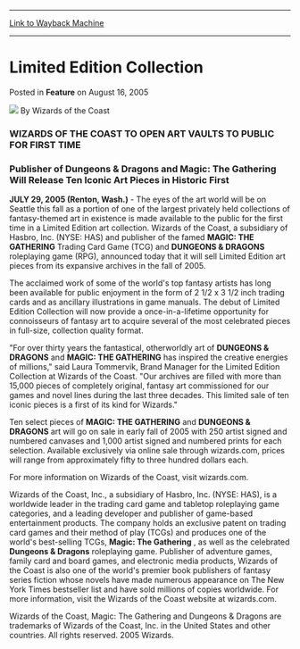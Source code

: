 
---
[Link to Wayback Machine](https://web.archive.org/web/20211015215404/https://magic.wizards.com/en/articles/archive/feature/limited-edition-collection-2005-08-16)

[_metadata_:author]:- "Wizards of the Coast"
[_metadata_:description]:- "WIZARDS OF THE COAST TO OPEN ART VAULTS TO PUBLIC FOR FIRST TIMEPublisher of Dungeons & Dragons and Magic: The Gathering Will Release Ten Iconic Art Pieces in Historic FirstJULY 29, 2005 (Renton, Wash.) - The eyes of the art world will be on Seattle this fall as a portion of one of the largest privately held collections of fantasy-themed art in existence is made available to"
[_metadata_:generator]:- "Drupal 7 (http://drupal.org)"
[_metadata_:node]:- "613211"
[_metadata_:publish_date]:- "2005-08-16"
[_metadata_:source]:- "div-main-content"
[_metadata_:title]:- "Limited Edition Collection"
[_metadata_:wayback_capture_timestamp]:- "2021-10-15 21:54:04"
[_metadata_:wayback_raw_url]:- "https://web.archive.org/web/20211015215404id_/https://magic.wizards.com/en/articles/archive/feature/limited-edition-collection-2005-08-16"
[_metadata_:wayback_url]:- "https://magic.wizards.com/en/articles/archive/feature/limited-edition-collection-2005-08-16"
---


Limited Edition Collection
==========================



 Posted in **Feature**
 on August 16, 2005 






![](https://media.magic.wizards.com/styles/auth_small/public/images/person/wizards_author.jpg)
By Wizards of the Coast











### WIZARDS OF THE COAST TO OPEN ART VAULTS TO PUBLIC FOR FIRST TIME

### Publisher of Dungeons & Dragons and Magic: The Gathering Will Release Ten Iconic Art Pieces in Historic First

**JULY 29, 2005 (Renton, Wash.)** - The eyes of the art world will be on Seattle this fall as a portion of one of the largest privately held collections of fantasy-themed art in existence is made available to the public for the first time in a Limited Edition art collection. Wizards of the Coast, a subsidiary of Hasbro, Inc. (NYSE: HAS) and publisher of the famed **MAGIC: THE GATHERING** Trading Card Game (TCG) and **DUNGEONS & DRAGONS** roleplaying game (RPG), announced today that it will sell Limited Edition art pieces from its expansive archives in the fall of 2005. 

 The acclaimed work of some of the world's top fantasy artists has long been available for public enjoyment in the form of 2 1/2 x 3 1/2 inch trading cards and as ancillary illustrations in game manuals. The debut of Limited Edition Collection will now provide a once-in-a-lifetime opportunity for connoisseurs of fantasy art to acquire several of the most celebrated pieces in full-size, collection quality format. 

 "For over thirty years the fantastical, otherworldly art of **DUNGEONS & DRAGONS** and **MAGIC: THE GATHERING** has inspired the creative energies of millions," said Laura Tommervik, Brand Manager for the Limited Edition Collection at Wizards of the Coast. "Our archives are filled with more than 15,000 pieces of completely original, fantasy art commissioned for our games and novel lines during the last three decades. This limited sale of ten iconic pieces is a first of its kind for Wizards." 

Ten select pieces of **MAGIC: THE GATHERING** and **DUNGEONS & DRAGONS** art will go on sale in early fall of 2005 with 250 artist signed and numbered canvases and 1,000 artist signed and numbered prints for each selection. Available exclusively via online sale through wizards.com, prices will range from approximately fifty to three hundred dollars each. 

For more information on Wizards of the Coast, visit wizards.com. 

Wizards of the Coast, Inc., a subsidiary of Hasbro, Inc. (NYSE: HAS), is a worldwide leader in the trading card game and tabletop roleplaying game categories, and a leading developer and publisher of game-based entertainment products. The company holds an exclusive patent on trading card games and their method of play (TCGs) and produces one of the world's best-selling TCGs, **Magic: The Gathering**
, as well as the celebrated **Dungeons & Dragons**
 roleplaying game. Publisher of adventure games, family card and board games, and electronic media products, Wizards of the Coast is also one of the world's premier book publishers of fantasy series fiction whose novels have made numerous appearance on The New York Times bestseller list and have sold millions of copies worldwide. For more information, visit the Wizards of the Coast website at wizards.com.

Wizards of the Coast, Magic: The Gathering and Dungeons & Dragons are trademarks of Wizards of the Coast, Inc. in the United States and other countries. All rights reserved.  2005 Wizards.







